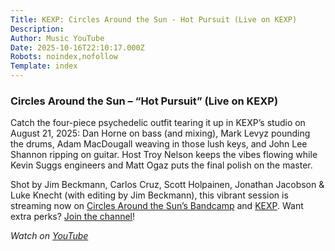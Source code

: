 ```yaml
---
Title: KEXP: Circles Around the Sun - Hot Pursuit (Live on KEXP)
Description: 
Author: Music YouTube
Date: 2025-10-16T22:10:17.000Z
Robots: noindex,nofollow
Template: index
---
```

<h3>
  
  
  Circles Around the Sun – “Hot Pursuit” (Live on KEXP)
</h3>

<p>Catch the four-piece psychedelic outfit tearing it up in KEXP’s studio on August 21, 2025: Dan Horne on bass (and mixing), Mark Levyz pounding the drums, Adam MacDougall weaving in those lush keys, and John Lee Shannon ripping on guitar. Host Troy Nelson keeps the vibes flowing while Kevin Suggs engineers and Matt Ogaz puts the final polish on the master.</p>

<p>Shot by Jim Beckmann, Carlos Cruz, Scott Holpainen, Jonathan Jacobson &amp; Luke Knecht (with editing by Jim Beckmann), this vibrant session is streaming now on <a href="https://circlesaroundthesun.bandcamp.com" rel="noopener noreferrer">Circles Around the Sun’s Bandcamp</a> and <a href="http://kexp.org" rel="noopener noreferrer">KEXP</a>. Want extra perks? <a href="https://www.youtube.com/channel/UC3I2GFN_F8WudD_2jUZbojA/join" rel="noopener noreferrer">Join the channel</a>!</p>

<p><em>Watch on <a href="https://www.youtube.com/watch?v=cOOQ9yk012o" rel="noopener noreferrer">YouTube</a></em></p>

